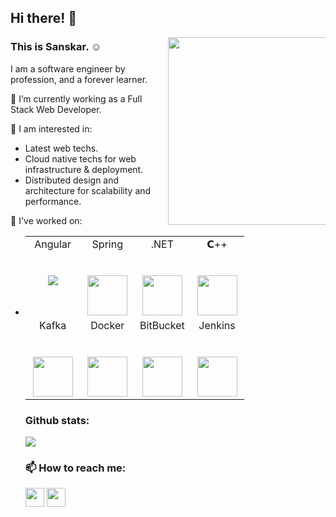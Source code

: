 ## Hi there! 👋

<img align="right" width="500px" height="300px" src="https://camo.githubusercontent.com/787941ceccc55e92cdda04ed77149e708bcaa74264b03ae17eded3420c999d2a/68747470733a2f2f7777772e73686f6f7464617274736f6c7574696f6e732e636f6d2f696d672f736572766963652f7765622d64657369676e2e676966" data-canonical-src="https://www.shootdartsolutions.com/img/service/web-design.gif" style="max-width: 50%;">

### This is Sanskar. :relaxed:
I am a software engineer by profession, and a forever learner.

🔭 I’m currently working as a Full Stack Web Developer.

🌱 I am interested in:
  - Latest web techs.
  - Cloud native techs for web infrastructure & deployment.
  - Distributed design and architecture for scalability and performance.

🔭 I've worked on:
-  <table>
  <tbody>
    <tr valign="top">
      <td width="25%" align="center">
        <span>Angular</span><br><br><br>
        <a target="_blank" rel="noopener noreferrer" href="https://angular.io/"><img src="https://angular.io/assets/images/logos/angular/angular.svg"></a>
      </td>
      <td width="25%" align="center">
        <span>Spring</span><br><br><br>
        <a target="_blank" rel="noopener noreferrer" href="https://spring.io/"><img height="64px" src="https://pbs.twimg.com/profile_images/1235868806079057921/fTL08u_H_400x400.png" style="max-width: 100%;"></a>
      </td>
      <td width="25%" align="center">
        <span>.NET</span><br><br><br>
        <a target="_blank" href="https://dotnet.microsoft.com/en-us/learn/dotnet/what-is-dotnet"><img height="64px" src="https://upload.wikimedia.org/wikipedia/commons/thumb/a/a3/.NET_Logo.svg/800px-.NET_Logo.svg.png" style="max-width: 100%;"></a>
      </td>
      <td width="25%" align="center">
        <span>𝗖++</span><br><br><br>
        <a target="_blank" rel="noopener noreferrer" href="https://camo.githubusercontent.com/99a16669d62a8eb5383003846946cce0b7bd335bd39cf7e45310aff1072df51d/68747470733a2f2f75706c6f61642e77696b696d656469612e6f72672f77696b6970656469612f636f6d6d6f6e732f7468756d622f312f31382f49534f5f432532422532425f4c6f676f2e7376672f38303070782d49534f5f432532422532425f4c6f676f2e7376672e706e67"><img height="64px" src="https://camo.githubusercontent.com/99a16669d62a8eb5383003846946cce0b7bd335bd39cf7e45310aff1072df51d/68747470733a2f2f75706c6f61642e77696b696d656469612e6f72672f77696b6970656469612f636f6d6d6f6e732f7468756d622f312f31382f49534f5f432532422532425f4c6f676f2e7376672f38303070782d49534f5f432532422532425f4c6f676f2e7376672e706e67" data-canonical-src="https://upload.wikimedia.org/wikipedia/commons/thumb/1/18/ISO_C%2B%2B_Logo.svg/800px-ISO_C%2B%2B_Logo.svg.png" style="max-width: 100%;"></a>
      </td>
    </tr>
    <tr valign="top">
      <td width="25%" align="center">
        <span>Kafka</span><br><br><br>
        <a target="_blank" rel="noopener noreferrer" href="https://kafka.apache.org/"><img height="64px" src="https://toppng.com/uploads/preview/apache-kafka-logo-11563428199khgq3xvb4q.png" style="max-width: 100%;"></a>
      </td>
      <td width="25%" align="center">
        <span>Docker</span><br><br><br>
        <a target="_blank" rel="noopener noreferrer" href="https://www.docker.com/"><img height="64px" src="https://marvel-b1-cdn.bc0a.com/f00000000152152/www.zend.com/sites/default/files/image/2019-09/logo-docker.jpg" style="max-width: 100%;"></a>
      </td>
      <td width="25%" align="center">
        <span>BitBucket</span><br><br><br>
        <a target="_blank" rel="noopener noreferrer" href="https://bitbucket.org/product"><img height="64px" src="https://logowik.com/content/uploads/images/bitbucket9553.jpg" data-canonical-src="https://image.flaticon.com/icons/svg/25/25231.svg" style="max-width: 100%;"></a>
      </td>      
       <td width="25%" align="center">
        <span>Jenkins</span><br><br><br>
        <a target="_blank" rel="noopener noreferrer" href="https://www.jenkins.io/"><img height="64px" src="https://www.jenkins.io/images/logo-title-opengraph.png" style="max-width: 100%;"></a>
      </td>
    </tr>
  </tbhttps://www.jenkins.io/ody>
</table>

<p dir="auto">
  <h3>Github stats:</h3>
  <img src="https://github-readme-stats.vercel.app/api?username=sanskaar-thakur&amp;show_icons=true&amp;hide_border=true" style="max-width: 100%;">
</p>

### 📫 How to reach me:

<a href="https://www.linkedin.com/in/sanskaarthakur/"><img src="https://pngimg.com/uploads/linkedIn/linkedIn_PNG24.png" height="30px" width="30px"></img></a>
<a href="https://www.youtube.com/user/sanskaarthakur"><img src="https://www.logo.wine/a/logo/YouTube/YouTube-Icon-Full-Color-Logo.wine.svg" height="30px" width="30px"><img></a>

<!--
**sanskaar-thakur/sanskaar-thakur** is a ✨ _special_ ✨ repository because its `README.md` (this file) appears on your GitHub profile.

Here are some ideas to get you started:

- 🔭 I’m currently working on ...
- 🌱 I’m currently learning ...
- 👯 I’m looking to collaborate on ...
- 🤔 I’m looking for help with ...
- 💬 Ask me about ...
- 📫 How to reach me: ...
- 😄 Pronouns: ...
- ⚡ Fun fact: ...
-->

